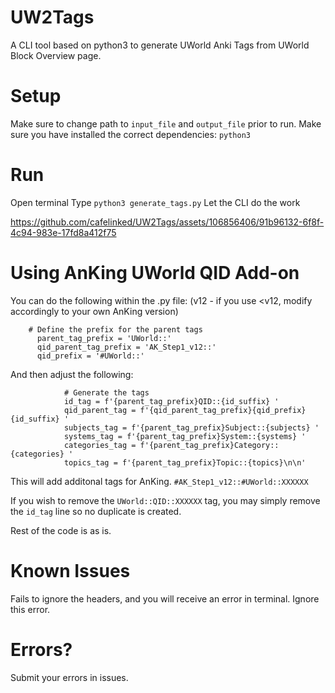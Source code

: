 # UW2Tags
A CLI tool based on python3 to generate UWorld Anki Tags from UWorld Block Overview page.

# Setup
Make sure to change path to `input_file` and `output_file` prior to run.
Make sure you have installed the correct dependencies: `python3`

# Run
Open terminal
Type `python3 generate_tags.py`
Let the CLI do the work


https://github.com/cafelinked/UW2Tags/assets/106856406/91b96132-6f8f-4c94-983e-17fd8a412f75

# Using AnKing UWorld QID Add-on
You can do the following within the .py file: (v12 - if you use <v12, modify accordingly to your own AnKing version)
```
    # Define the prefix for the parent tags
      parent_tag_prefix = 'UWorld::'
      qid_parent_tag_prefix = 'AK_Step1_v12::'
      qid_prefix = '#UWorld::'
```
And then adjust the following:
```
            # Generate the tags
            id_tag = f'{parent_tag_prefix}QID::{id_suffix} '
            qid_parent_tag = f'{qid_parent_tag_prefix}{qid_prefix}{id_suffix} '
            subjects_tag = f'{parent_tag_prefix}Subject::{subjects} '
            systems_tag = f'{parent_tag_prefix}System::{systems} '
            categories_tag = f'{parent_tag_prefix}Category::{categories} '
            topics_tag = f'{parent_tag_prefix}Topic::{topics}\n\n'
```
This will add additonal tags for AnKing. 
```#AK_Step1_v12::#UWorld::XXXXXX```

If you wish to remove the ```UWorld::QID::XXXXXX``` tag, you may simply remove the ```id_tag``` line so no duplicate is created.

Rest of the code is as is.


# Known Issues
Fails to ignore the headers, and you will receive an error in terminal. Ignore this error.

# Errors?
Submit your errors in issues.
